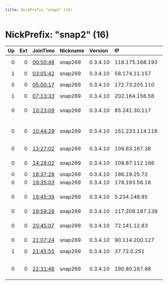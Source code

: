 ```yaml
---
title: NickPrefix "snap2" (16)
---
```


# NickPrefix: "snap2" (16)

|   Up |   Ext | JoinTime                                                                                            | Nickname   | Version   | IP              | AS                                       | CC   |   ORp |   Dirp | OS    | Contact   |   eFamMembers |
|-----:|------:|:----------------------------------------------------------------------------------------------------|:-----------|:----------|:----------------|:-----------------------------------------|:-----|------:|-------:|:------|:----------|--------------:|
|    0 |     0 | [00:50:48](https://metrics.torproject.org/rs.html#details/DDC505937A1DA0484DDEF75803F4B18B0E6FA25A) | snap269    | 0.3.4.10  | 118.175.168.193 | TOT Public Company Limited               | th   | 35871 |      0 | Linux | None      |             1 |
|    1 |     0 | [03:05:42](https://metrics.torproject.org/rs.html#details/6B46D0BC2C0BB27FF63B67D6189B5D2CE38B9ADA) | snap269    | 0.3.4.10  | 58.174.11.157   | Telstra Pty Ltd                          | au   | 46393 |      0 | Linux | None      |             1 |
|    0 |     0 | [05:00:17](https://metrics.torproject.org/rs.html#details/2C7E60591653BC321231220A60222B4C1D4AC125) | snap269    | 0.3.4.10  | 172.73.205.110  | Time Warner Cable Internet LLC           | us   | 40769 |      0 | Linux | None      |             1 |
|    1 |     0 | [07:13:33](https://metrics.torproject.org/rs.html#details/13E99C73BDDA518FFAD12E755D5F031F8DF86D1A) | snap269    | 0.3.4.10  | 202.164.156.56  | Cable ISP in India                       | in   | 35575 |      0 | Linux | None      |             1 |
|    0 |     0 | [10:23:09](https://metrics.torproject.org/rs.html#details/AACC34B6F60676193288D78FCEC68D641E35165E) | snap269    | 0.3.4.10  | 85.241.30.117   | Servicos De Comunicacoes E Multimedia S. | pt   | 46175 |      0 | Linux | None      |             1 |
|    0 |     0 | [10:44:29](https://metrics.torproject.org/rs.html#details/8E83B0B751EC59900D58855EB559AE5F2D3C8A54) | snap269    | 0.3.4.10  | 151.233.114.118 | PJSC Fars Telecommunication Company      | ir   | 45235 |      0 | Linux | None      |             1 |
|    0 |     0 | [13:27:02](https://metrics.torproject.org/rs.html#details/E254C773F4C9F273BB1D68182A4FAAA2502E434E) | snap269    | 0.3.4.10  | 109.63.167.36   | Net By Net Holding LLC                   | ru   | 44581 |      0 | Linux | None      |             1 |
|    0 |     0 | [14:28:02](https://metrics.torproject.org/rs.html#details/DD1A790B28CC8EEAA27386AFF7E98BA60B236E5D) | snap269    | 0.3.4.10  | 109.87.112.196  | Content Delivery Network Ltd             | ua   | 40723 |      0 | Linux | None      |             1 |
|    0 |     0 | [18:37:28](https://metrics.torproject.org/rs.html#details/B32320F77BC0D3F971BE0F7D19E4CFC93E40A89F) | snap269    | 0.3.4.10  | 186.19.25.72    | Telecentro S.A.                          | ar   | 36693 |      0 | Linux | None      |             1 |
|    0 |     0 | [19:35:03](https://metrics.torproject.org/rs.html#details/A15DF99038F229E347DCD9F42016B8F5A221AD69) | snap269    | 0.3.4.10  | 178.193.56.16   | Bluewin                                  | ch   | 44083 |      0 | Linux | None      |             1 |
|    0 |     0 | [19:45:39](https://metrics.torproject.org/rs.html#details/F6C57E5DCE702233470E22A387458B38C20422D4) | snap269    | 0.3.4.10  | 5.234.148.95    | Iran Telecommunication Company PJS       | ir   | 45233 |      0 | Linux | None      |             1 |
|    0 |     0 | [19:59:28](https://metrics.torproject.org/rs.html#details/B3396F3E3EF67F0965793476D1825489F169A714) | snap269    | 0.3.4.10  | 217.208.187.139 | Telia Company AB                         | se   | 42863 |      0 | Linux | None      |             1 |
|    0 |     0 | [20:45:07](https://metrics.torproject.org/rs.html#details/9C4222E1F1A438C5EC930BF2C7E97051F7E44776) | snap269    | 0.3.4.10  | 72.141.12.83    | Rogers Communications Canada Inc.        | ca   | 34265 |      0 | Linux | None      |             1 |
|    0 |     0 | [21:07:24](https://metrics.torproject.org/rs.html#details/2E86E183DA5DE758ABF960EB5F43397AD76C8E68) | snap269    | 0.3.4.10  | 90.114.200.127  | Orange                                   | fr   | 36465 |      0 | Linux | None      |             1 |
|    1 |     0 | [21:45:55](https://metrics.torproject.org/rs.html#details/5E9CC73AC4D19FAF1B18FED67FBFE69E4D5C583B) | snap269    | 0.3.4.10  | 37.72.0.251     | ServiHosting Networks S.L.               | es   | 34585 |      0 | Linux | None      |             1 |
|    0 |     0 | [22:31:48](https://metrics.torproject.org/rs.html#details/07434E2EC9E7C3AC15B715F9949BBDDE141E42C6) | snap269    | 0.3.4.10  | 190.80.187.88   | Compau00F1u00EDa Dominicana de Telu00    | do   | 39203 |      0 | Linux | None      |             1 |
